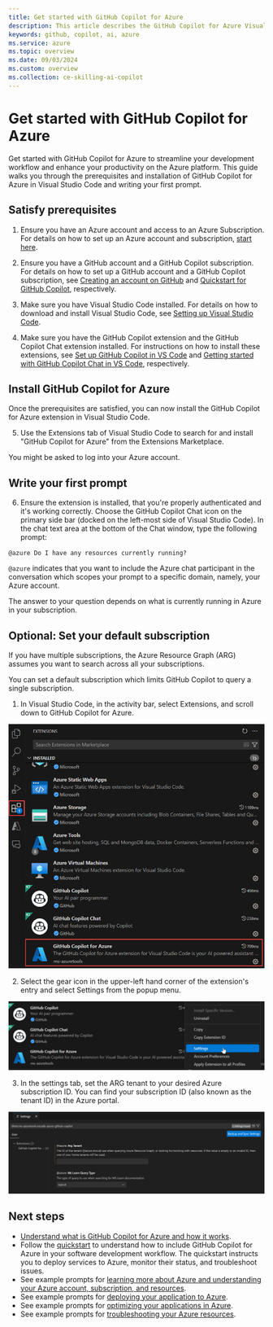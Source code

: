 ```yaml
---
title: Get started with GitHub Copilot for Azure
description: This article describes the GitHub Copilot for Azure Visual Studio Code extension, the requirements, and installation procedure.
keywords: github, copilot, ai, azure
ms.service: azure
ms.topic: overview
ms.date: 09/03/2024
ms.custom: overview
ms.collection: ce-skilling-ai-copilot
---
```


# Get started with GitHub Copilot for Azure

Get started with GitHub Copilot for Azure to streamline your development workflow and enhance your productivity on the Azure platform. This guide walks you through the prerequisites and installation of GitHub Copilot for Azure in Visual Studio Code and writing your first prompt.

## Satisfy prerequisites 

1. Ensure you have an Azure account and access to an Azure Subscription. For details on how to set up an Azure account and subscription, [start here](https://azure.microsoft.com/pricing/purchase-options/azure-account).

2. Ensure you have a GitHub account and a GitHub Copilot subscription. For details on how to set up a GitHub account and a GitHub Copilot subscription, see [Creating an account on GitHub](https://docs.github.com/en/get-started/start-your-journey/creating-an-account-on-github) and [Quickstart for GitHub Copilot](https://docs.github.com/en/copilot/quickstart), respectively.

3. Make sure you have Visual Studio Code installed. For details on how to download and install Visual Studio Code, see [Setting up Visual Studio Code](https://code.visualstudio.com/docs/setup/setup-overview).

4. Make sure you have the GitHub Copilot extension and the GitHub Copilot Chat extension installed. For instructions on how to install these extensions, see [Set up GitHub Copilot in VS Code](https://code.visualstudio.com/docs/copilot/setup) and [Getting started with GitHub Copilot Chat in VS Code](https://code.visualstudio.com/docs/copilot/getting-started-chat), respectively.

## Install GitHub Copilot for Azure

Once the prerequisites are satisfied, you can now install the GitHub Copilot for Azure extension in Visual Studio Code.

5. Use the Extensions tab of Visual Studio Code to search for and install "GitHub Copilot for Azure" from the Extensions Marketplace.

You might be asked to log into your Azure account.

## Write your first prompt

6. Ensure the extension is installed, that you're properly authenticated and it's working correctly. Choose the GitHub Copilot Chat icon on the primary side bar (docked on the left-most side of Visual Studio Code). In the chat text area at the bottom of the Chat window, type the following prompt:

```prompt
@azure Do I have any resources currently running?
```

`@azure` indicates that you want to include the Azure chat participant in the conversation which scopes your prompt to a specific domain, namely, your Azure account.

The answer to your question depends on what is currently running in Azure in your subscription. 

## Optional: Set your default subscription

If you have multiple subscriptions, the Azure Resource Graph (ARG) assumes you want to search across all your subscriptions.
 
You can set a default subscription which limits GitHub Copilot to query a single subscription.

1. In Visual Studio Code, in the activity bar, select Extensions, and scroll down to GitHub Copilot for Azure.

![Screenshot displaying Visual Studio Code's activity bar with Extensions selected, and displaying the option for GitHub Copilot for Azure.](media/getstarted-extensions.png)

2. Select the gear icon in the upper-left hand corner of the extension's entry and select Settings from the popup menu.

![Screenshot displaying the popup menu for GitHub Copilot for Azure.](media/getstarted-settings.png)

3. In the settings tab, set the ARG tenant to your desired Azure subscription ID. You can find your subscription ID (also known as the tenant ID) in the Azure portal.

![Screenshot displaying the Settings tab with an option to set the ARG tenant.](media/getstarted-arg-tenant.png)


## Next steps

- [Understand what is GitHub Copilot for Azure and how it works](introduction.md).
- Follow the [quickstart](quickstart-build-deploy-applications.md) to understand how to include GitHub Copilot for Azure in your software development workflow. The quickstart instructs you to deploy services to Azure, monitor their status, and troubleshoot issues.
- See example prompts for [learning more about Azure and understanding your Azure account, subscription, and resources](learn-examples.md).
- See example prompts for [deploying your application to Azure](deploy-examples.md).
- See example prompts for [optimizing your applications in Azure](optimize-examples.md).
- See example prompts for [troubleshooting your Azure resources](troubleshoot-examples.md).